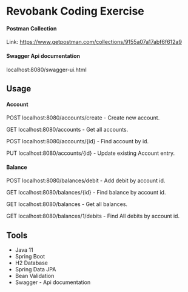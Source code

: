 # Revobank Coding Exercise

#### Postman Collection

Link: https://www.getpostman.com/collections/9155a07a17abf6f612a9

#### Swagger Api documentation

localhost:8080/swagger-ui.html

## Usage

#### Account

POST localhost:8080/accounts/create - Create new account.

GET localhost:8080/accounts - Get all accounts.

POST localhost:8080/accounts/{id} - Find account by id.

PUT localhost:8080/accounts/{id} - Update existing Account entry.

#### Balance

POST localhost:8080/balances/debit - Add debit by account id.

GET localhost:8080/balances/{id} - Find balance by account id.

GET localhost:8080/balances - Get all balances.

GET localhost:8080/balances/1/debits - Find All debits by account id.

## Tools

- Java 11
- Spring Boot
- H2 Database
- Spring Data JPA
- Bean Validation
- Swagger - Api documentation

